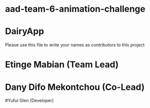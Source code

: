 # aad-team-6-animation-challenge
# DairyApp
Please use this file to write your names as contributors to this project
# Etinge Mabian (Team Lead)
# Dany Difo Mekontchou (Co-Lead)

#Yufui Glen (Developer)
